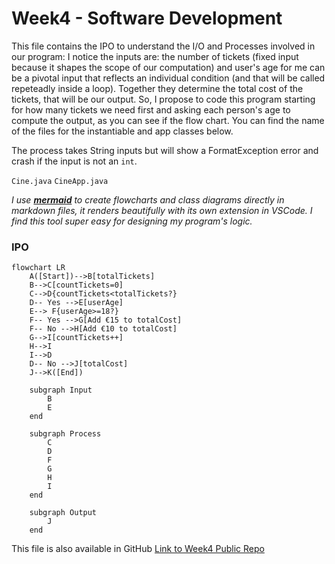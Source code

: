 # Week4 - Software Development

This file contains the IPO to understand the I/O and Processes involved in our program: I notice the inputs are: the number of tickets (fixed input because it shapes the scope of our computation) and user's age for me can be a pivotal input that reflects an individual condition (and that will be called repeteadly inside a loop). Together they determine the total cost of the tickets, that will be our output. So, I propose to code this program starting for how many tickets we need first and asking each person's age to compute the output, as you can see if the flow chart. You can find the name of the files for the instantiable and app classes below. 

The process takes String inputs but will show a FormatException error and crash if the input is not an `int`.

`Cine.java`
`CineApp.java`

*I use [**mermaid**](https://mermaid.live/) to create flowcharts and class diagrams directly in markdown files, it renders beautifully with its own extension in VSCode. I find this tool super easy for designing my program's logic.*


### IPO
``` mermaid
flowchart LR
    A([Start])-->B[totalTickets]
    B-->C[countTickets=0]
    C-->D{countTickets<totalTickets?}
    D-- Yes -->E[userAge]
    E--> F{userAge>=18?}
    F-- Yes -->G[Add €15 to totalCost]
    F-- No -->H[Add €10 to totalCost]
    G-->I[countTickets++]
    H-->I
    I-->D
    D-- No -->J[totalCost]
    J-->K([End])

    subgraph Input
        B
        E
    end

    subgraph Process
        C
        D
        F
        G
        H
        I
    end

    subgraph Output
        J
    end

```

This file is also available in GitHub [Link to Week4 Public Repo](http://github.com/alanmaizon/Software-Development/blob/main/Week4/)